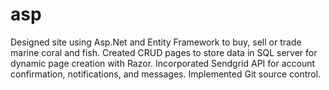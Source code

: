 # asp
Designed site using Asp.Net and Entity Framework to buy, sell or trade marine coral and fish.
Created CRUD pages to store data in SQL server for dynamic page creation with Razor.
Incorporated Sendgrid API for account confirmation, notifications, and messages.
Implemented Git source control.
